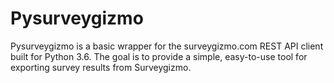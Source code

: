 # Pysurveygizmo

Pysurveygizmo is a basic wrapper for the surveygizmo.com REST API client built for Python 3.6. The goal is to provide a simple, easy-to-use tool for exporting survey results from Surveygizmo.